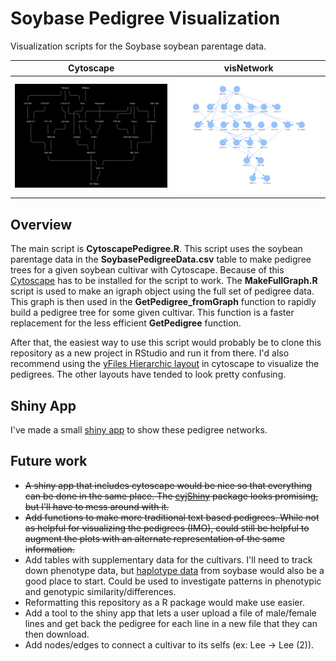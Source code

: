 # Soybase Pedigree Visualization  
Visualization scripts for the Soybase soybean parentage data.

Cytoscape             |  visNetwork
:-------------------------:|:-------------------------:
![Example Cytoscape pedigree](./Images/ExampleNetwork.svg)  |  ![Example visNetwork pedigree](./Images/VisNetworkExample.png)


## Overview  
The main script is **CytoscapePedigree.R**. This script uses the soybean parentage data in the **SoybasePedigreeData.csv** table to  make pedigree trees for a given soybean cultivar with Cytoscape. Because of this [Cytoscape](https://cytoscape.org/) has to be installed for the script to work. The **MakeFullGraph.R** script is used to make an igraph object using the full set of pedigree data. This graph is then used in the **GetPedigree_fromGraph** function to rapidly build a pedigree tree for some given cultivar. This function is a faster replacement for the less efficient **GetPedigree** function.

After that, the easiest way to use this script would probably be to clone this repository as a new project in RStudio and run it from there. I'd also recommend using the [yFiles Hierarchic layout](http://manual.cytoscape.org/en/stable/Navigation_and_Layout.html#yfiles-layouts) in cytoscape to visualize the pedigrees. The other layouts have tended to look pretty confusing. 

## Shiny App
I've made a small [shiny app](https://jhgb5.shinyapps.io/pedigreenetwork/) to show these pedigree networks.  

## Future work  
- ~~A shiny app that includes cytoscape would be nice so that everything can be done in the same place. The [cyjShiny](https://github.com/cytoscape/cyjShiny) package looks promising, but I'll have to mess around with it.~~   
- ~~Add functions to make more traditional text based pedigrees. While not as helpful for visualizing the pedigrees (IMO), could still be helpful to augment the plots with an alternate representation of the same information.~~
- Add tables with supplementary data for the cultivars. I'll need to track down phenotype data, but [haplotype data](https://soybase.org/snps/index.php#dltable) from soybase would also be a good place to start. Could be used to investigate patterns in phenotypic and genotypic similarity/differences. 
- Reformatting this repository as a R package would make use easier. 
- Add a tool to the shiny app that lets a user upload a file of male/female lines and get back the pedigree for each line in a new file that they can then download.  
- Add nodes/edges to connect a cultivar to its selfs (ex: Lee -> Lee (2)).  

